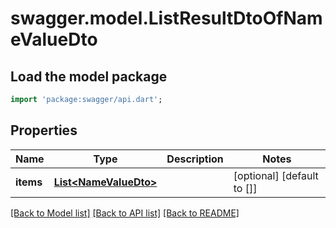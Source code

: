 # swagger.model.ListResultDtoOfNameValueDto

## Load the model package
```dart
import 'package:swagger/api.dart';
```

## Properties
Name | Type | Description | Notes
------------ | ------------- | ------------- | -------------
**items** | [**List&lt;NameValueDto&gt;**](NameValueDto.md) |  | [optional] [default to []]

[[Back to Model list]](../README.md#documentation-for-models) [[Back to API list]](../README.md#documentation-for-api-endpoints) [[Back to README]](../README.md)


